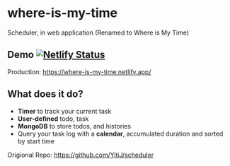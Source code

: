 # where-is-my-time
Scheduler, in web application (Renamed to Where is My Time)

## Demo  [![Netlify Status](https://api.netlify.com/api/v1/badges/7b54794e-dfe1-49db-b645-27d85628f0bd/deploy-status)](https://app.netlify.com/sites/where-is-my-time/deploys)

Production: https://where-is-my-time.netlify.app/

## What does it do?
* **Timer** to track your current task
* **User-defined** todo, task
* **MongoDB** to store todos, and histories
* Query your task log with a **calendar**, accumulated duration and sorted by start time

Origional Repo: https://github.com/YitiJ/scheduler
